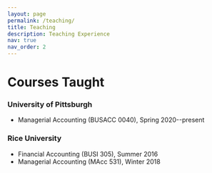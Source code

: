 ```yaml
---
layout: page
permalink: /teaching/
title: Teaching
description: Teaching Experience
nav: true
nav_order: 2
---
```


# Courses Taught

### University of Pittsburgh
- Managerial Accounting (BUSACC 0040), Spring 2020--present

### Rice University 
- Financial Accounting (BUSI 305), Summer 2016
- Managerial Accounting (MAcc 531), Winter 2018
